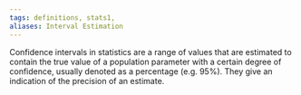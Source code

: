 ```yaml
---
tags: definitions, stats1, 
aliases: Interval Estimation
---
```

Confidence intervals in statistics are a range of values that are estimated to contain the true value of a population parameter with a certain degree of confidence, usually denoted as a percentage (e.g. 95%). They give an indication of the precision of an estimate.
